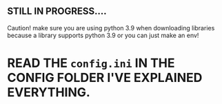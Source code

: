## STILL IN PROGRESS....

Caution! make sure you are using python 3.9 when downloading
libraries because a library supports python 3.9
or you can just make an env!

# READ THE `config.ini` IN THE CONFIG FOLDER I'VE EXPLAINED EVERYTHING.
